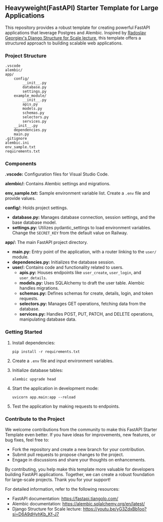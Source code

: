 ## Heavyweight(FastAPI) Starter Template for Large Applications

This repository provides a robust template for creating powerful FastAPI applications that leverage Postgres and Alembic. Inspired by [Radoslav Georgiev's Django Structure for Scale lecture](https://youtu.be/yG3ZdxBb1oo?si=D6A9dHyhKb_Kf-J7), this template offers a structured approach to building scalable web applications.

### Project Structure

```
.vscode
alembic/
app/
    config/
        __init__.py
        database.py
        settings.py
    example_module/
        __init__.py
        apis.py
        models.py
        schemas.py
        selectors.py
        services.py
    __init__.py
    dependencies.py
    main.py
.gitignore
alembic.ini
env_sample.txt
requirements.txt
```

### Components

**.vscode:** Configuration files for Visual Studio Code.

**alembic/:** Contains Alembic settings and migrations.

**env_sample.txt:** Sample environment variable list. Create a `.env` file and provide values.

**config/:** Holds project settings.
- **database.py:** Manages database connection, session settings, and the base database model.
- **settings.py:** Utilizes pydantic_settings to load environment variables. Change the `SECRET_KEY` from the default value on Railway.

**app/:** The main FastAPI project directory.
- **main.py:** Entry point of the application, with a router linking to the `user/` module.
- **dependencies.py:** Initializes the database session.
- **user/:** Contains code and functionality related to users.
  - **apis.py:** Houses endpoints like `user_create`, `user_login`, and `user_details`.
  - **models.py:** Uses SQLAlchemy to draft the user table. Alembic handles migrations.
  - **schemas.py:** Defines schemas for create, details, login, and token requests.
  - **selectors.py:** Manages GET operations, fetching data from the database.
  - **services.py:** Handles POST, PUT, PATCH, and DELETE operations, manipulating database data.

### Getting Started

1. Install dependencies:
   ```
   pip install -r requirements.txt
   ```

2. Create a `.env` file and input environment variables.

3. Initialize database tables:
   ```
   alembic upgrade head
   ```

4. Start the application in development mode:
   ```
   uvicorn app.main:app --reload
   ```

5. Test the application by making requests to endpoints.

### Contribute to the Project

We welcome contributions from the community to make this FastAPI Starter Template even better. If you have ideas for improvements, new features, or bug fixes, feel free to:

- Fork the repository and create a new branch for your contribution.
- Submit pull requests to propose changes to the project.
- Engage in discussions and share your thoughts on enhancements.

By contributing, you help make this template more valuable for developers building FastAPI applications. Together, we can create a robust foundation for large-scale projects. Thank you for your support!

For detailed information, refer to the following resources:

- FastAPI documentation: https://fastapi.tiangolo.com/
- Alembic documentation: https://alembic.sqlalchemy.org/en/latest/
- Django Structure for Scale lecture: https://youtu.be/yG3ZdxBb1oo?si=D6A9dHyhKb_Kf-J7
